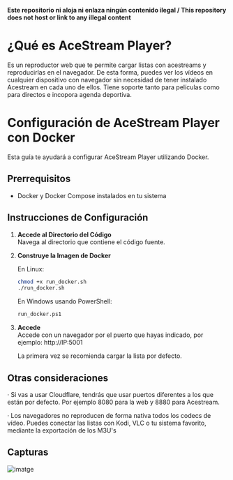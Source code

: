 **Este repositorio ni aloja ni enlaza ningún contenido ilegal / This repository does not host or link to any illegal content**

# ¿Qué es AceStream Player?

Es un reproductor web que te permite cargar listas con acestreams y reproducirlas en el navegador. De esta forma, puedes ver los vídeos en cualquier dispositivo con navegador sin necesidad de tener instalado Acestream en cada uno de ellos. Tiene soporte tanto para películas como para directos e incopora agenda deportiva.

# Configuración de AceStream Player con Docker

Esta guía te ayudará a configurar AceStream Player utilizando Docker.

## Prerrequisitos

- Docker y Docker Compose instalados en tu sistema

## Instrucciones de Configuración

1. **Accede al Directorio del Código**  
   Navega al directorio que contiene el código fuente. 

2. **Construye la Imagen de Docker**
   
   En Linux:
   ```bash
   chmod +x run_docker.sh
   ./run_docker.sh
   ```
   
   En Windows usando PowerShell:
   ```bash
   run_docker.ps1
   ```
   
4. **Accede**  
   Accede con un navegador por el puerto que hayas indicado, por ejemplo: http://IP:5001
   
   La primera vez se recomienda cargar la lista por defecto. 

## Otras consideraciones

· Si vas a usar Cloudflare, tendrás que usar puertos diferentes a los que están por defecto. Por ejemplo 8080 para la web y 8880 para Acestream. 

· Los navegadores no reproducen de forma nativa todos los codecs de vídeo. Puedes conectar las listas con Kodi, VLC o tu sistema favorito, mediante la exportación de los M3U's 

## Capturas

![imatge](https://github.com/user-attachments/assets/85ce989b-5270-4972-ba04-2a94c0d292c8)


